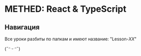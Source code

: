 # METHED: React & TypeScript

## Навигация

Все уроки разбиты по папкам и имеют название: "Lesson-_XX_"

(˶ᵔ ᵕ ᵔ˶)

